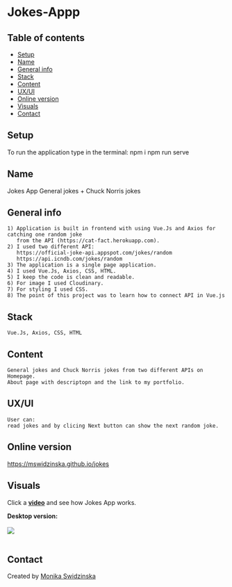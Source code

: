 # Jokes-Appp
## Table of contents
* [Setup](#setup)
* [Name](#name)
* [General info](#general-info)
* [Stack](#stack)
* [Content](#content)
* [UX/UI](#uxui)
* [Online version](#online-version)
* [Visuals](#visuals)
* [Contact](#contact)

## Setup
To run the application type in the terminal:
npm i
npm run serve

## Name
Jokes App
General jokes + Chuck Norris jokes

## General info
    1) Application is built in frontend with using Vue.Js and Axios for catching one random joke
       from the API (https://cat-fact.herokuapp.com).
    2) I used two different API:
       https://official-joke-api.appspot.com/jokes/random
       https://api.icndb.com/jokes/random
    3) The application is a single page application.
    4) I used Vue.Js, Axios, CSS, HTML.
    5) I keep the code is clean and readable.
    6) For image I used Cloudinary.
    7) For styling I used CSS.
    8) The point of this project was to learn how to connect API in Vue.js
   
## Stack
    Vue.Js, Axios, CSS, HTML

## Content    
    General jokes and Chuck Norris jokes from two different APIs on Homepage.
    About page with descriptopn and the link to my portfolio.
## UX/UI
    User can:
    read jokes and by clicing Next button can show the next random joke.

## Online version 
<a href="https://mswidzinska.github.io/jokes">https://mswidzinska.github.io/jokes</a>

## Visuals
Click a <a href="https://youtu.be/QlM3mzdR6RA"><b>video</b></a> and see how Jokes App works.

<b>Desktop version:</b>
<br><br>
<img src="https://res.cloudinary.com/mokaweb/image/upload/v1606416514/Jokes_API/joke-app.png" />
<br><br>

## Contact
Created by <a href="https://monikaswidzinska.netlify.app">Monika Swidzinska</a>